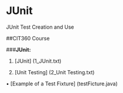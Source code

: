 # JUnit
JUnit Test Creation and Use

##CIT360 Course


###**JUnit:**

1) [JUnit] (1_JUnit.txt)

2) [Unit Testing] (2_Unit Testing.txt)

  • [Example of a Test Fixture] (testFicture.java)
